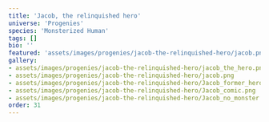 ```yaml
---
title: 'Jacob, the relinquished hero'
universe: 'Progenies'
species: 'Monsterized Human'
tags: []
bio: ''
featured: 'assets/images/progenies/jacob-the-relinquished-hero/jacob.png'
gallery:
- assets/images/progenies/jacob-the-relinquished-hero/jacob_the_hero.png
- assets/images/progenies/jacob-the-relinquished-hero/jacob.png
- assets/images/progenies/jacob-the-relinquished-hero/Jacob_former_hero.png
- assets/images/progenies/jacob-the-relinquished-hero/Jacob_comic.png
- assets/images/progenies/jacob-the-relinquished-hero/Jacob_no_monster.png
order: 31
---
```

